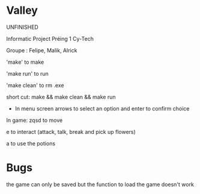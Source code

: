 # Valley
UNFINISHED

Informatic Project Préing 1 Cy-Tech

Groupe : Felipe, Malik, Alrick

'make' to make

'make run' to run

'make clean' to rm .exe

short cut: make && make clean && make run 
- In menu screen
  arrows to select an option and enter to confirm choice

In game:
  zqsd to move

  e to interact (attack, talk, break and pick up flowers)

  a to use the potions

# Bugs

the game can only be saved but the function to load the game doesn't work
